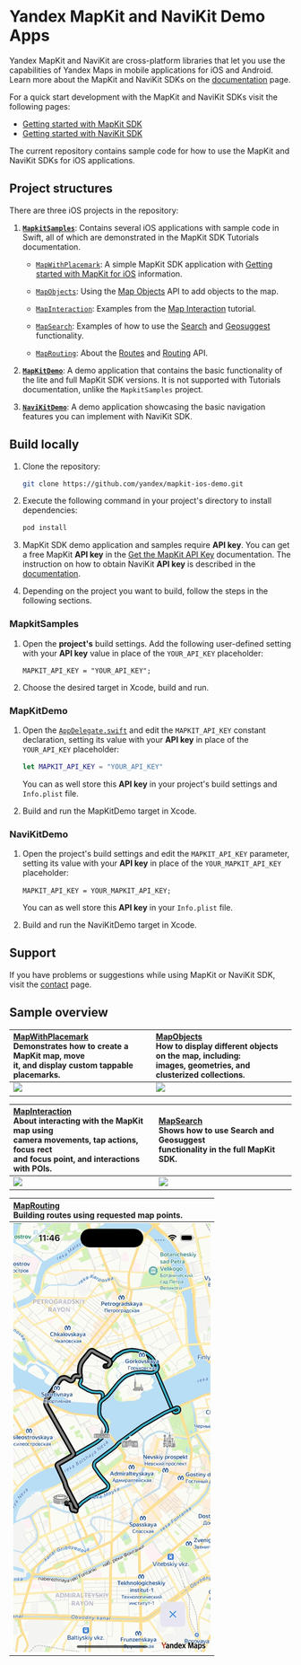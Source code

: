 # Yandex MapKit and NaviKit Demo Apps

Yandex MapKit and NaviKit are cross-platform libraries that let you use the capabilities of Yandex Maps in mobile applications for iOS and Android. Learn more about the MapKit and NaviKit SDKs on the [documentation](https://yandex.ru/dev/mapkit/doc/en/?from=github-demo) page.

For a quick start development with the MapKit and NaviKit SDKs visit the following pages:
- [Getting started with MapKit SDK](https://yandex.ru/dev/mapkit/doc/en/ios/generated/getting_started)
- [Getting started with NaviKit SDK](https://yandex.ru/dev/mapkit/doc/en/ios/generated/navigation/getting_started) 

The current repository contains sample code for how to use the MapKit and NaviKit SDKs for iOS applications.

## Project structures

There are three iOS projects in the repository:

1. [__`MapkitSamples`__](mapkit-samples): Contains several iOS applications with sample code in Swift, all of which are demonstrated in the MapKit SDK Tutorials documentation.

    - [`MapWithPlacemark`](mapkit-samples/MapWithPlacemark): A simple MapKit SDK application with [Getting started with MapKit for iOS](https://yandex.ru/dev/mapkit/doc/en/ios/generated/getting_started) information.

    - [`MapObjects`](mapkit-samples/MapObjects): Using the [Map Objects](https://yandex.ru/dev/mapkit/doc/en/ios/generated/tutorials/map_objects) API to add objects to the map.

    - [`MapInteraction`](mapkit-samples/MapInteraction): Examples from the [Map Interaction](https://yandex.ru/dev/mapkit/doc/en/ios/generated/tutorials/map_interaction) tutorial.

    - [`MapSearch`](mapkit-samples/MapSearch): Examples of how to use the [Search](https://yandex.ru/dev/mapkit/doc/en/ios/generated/tutorials/map_search) and [Geosuggest](https://yandex.ru/dev/mapkit/doc/en/ios/generated/tutorials/map_suggest) functionality.

    - [`MapRouting`](mapkit-samples/MapRouting): About the [Routes](https://yandex.ru/dev/mapkit/doc/en/ios/generated/tutorials/map_routes) and [Routing](https://yandex.ru/dev/mapkit/doc/en/ios/generated/tutorials/map_routing) API.

2. [__`MapKitDemo`__](mapkit-demo): A demo application that contains the basic functionality of the lite and full MapKit SDK versions. It is not supported with Tutorials documentation, unlike the `MapkitSamples` project.

3. [__`NaviKitDemo`__](navikit-demo): A demo application showcasing the basic navigation features you can implement with NaviKit SDK.

## Build locally

1. Clone the repository:
    ```sh
    git clone https://github.com/yandex/mapkit-ios-demo.git
    ```

2. Execute the following command in your project's directory to install dependencies:
    ```sh
    pod install
    ```

3. MapKit SDK demo application and samples require __API key__. You can get a free MapKit __API key__ in the [Get the MapKit API Key](https://yandex.ru/dev/mapkit/doc/en/ios/generated/getting_started#key) documentation. The instruction on how to obtain NaviKit __API key__ is described in the [documentation](https://yandex.ru/dev/mapkit/doc/en/ios/generated/navigation/getting_started#get-key).

4. Depending on the project you want to build, follow the steps in the following sections.

### MapkitSamples

1. Open the __project's__ build settings. Add the following user-defined setting with your __API key__ value in place of the `YOUR_API_KEY` placeholder:

    ```pbxproj
    MAPKIT_API_KEY = "YOUR_API_KEY";
    ```

2. Choose the desired target in Xcode, build and run.

### MapKitDemo

1. Open the [`AppDelegate.swift`](mapkit-demo/MapKitDemo/AppDelegate.swift) and edit the `MAPKIT_API_KEY` constant declaration, setting its value with your __API key__ in place of the `YOUR_API_KEY` placeholder:

    ```swift
    let MAPKIT_API_KEY = "YOUR_API_KEY"
    ```

    You can as well store this __API key__ in your project's build settings and `Info.plist` file.

2. Build and run the MapKitDemo target in Xcode.

### NaviKitDemo

1. Open the project's build settings and edit the `MAPKIT_API_KEY` parameter, setting its value with your __API key__ in place of the `YOUR_MAPKIT_API_KEY` placeholder:

    ```MAPKIT_API_KEY = YOUR_MAPKIT_API_KEY;```

    You can as well store this __API key__ in your `Info.plist` file.

2. Build and run the NaviKitDemo target in Xcode.

## Support

If you have problems or suggestions while using MapKit or NaviKit SDK, visit the [contact](https://yandex.ru/dev/mapkit/doc/en/feedback/) page.

## Sample overview

| [MapWithPlacemark](mapkit-samples/MapWithPlacemark) <br>Demonstrates how to create a MapKit map, move<br>it, and display custom tappable placemarks. | [MapObjects](mapkit-samples/MapObjects) <br>How to display different objects on the map, including:<br>images, geometries, and clusterized collections. |
|:-|:-|
| ![](_assets/map_with_placemark_demo.gif) | ![](_assets/map_objects_demo.gif) |

| [MapInteraction](mapkit-samples/MapInteraction)<br> About interacting with the MapKit map using <br>camera movements, tap actions, focus rect <br> and focus point, and interactions with POIs. | [MapSearch](mapkit-samples/MapSearch) <br>Shows how to use Search and Geosuggest <br>functionality in the full MapKit SDK. |
|:-|:-|
| ![](_assets/map_interaction_demo.gif) | ![](_assets/map_search_demo.gif) |

| [MapRouting](mapkit-samples/map-routing)<br> Building routes using requested map points. |
|:-|
| ![](_assets/map_routing_demo.gif) |

